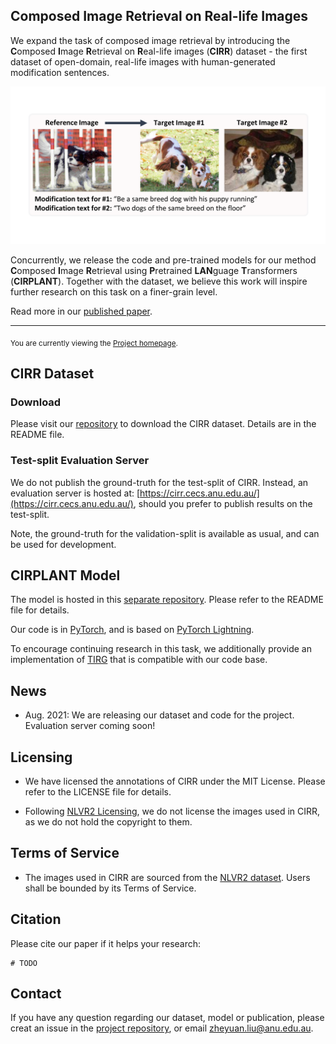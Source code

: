 ## Composed Image Retrieval on Real-life Images

We expand the task of composed image retrieval by introducing the **C**omposed **I**mage **R**etrieval on **R**eal-life images (**CIRR**) dataset - the first dataset of open-domain, real-life images with human-generated modification sentences.

![Demo image from CIRR data](demo_imgs/project_page_demo_img_0.png)

Concurrently, we release the code and pre-trained models for our method **C**omposed **I**mage **R**etrieval using **P**retrained **LAN**guage **T**ransformers (**CIRPLANT**). Together with the dataset, we believe this work will inspire further research on this task on a finer-grain level.

Read more in our [published paper](#).

----
<sub>You are currently viewing the [Project homepage](https://cuberick-orion.github.io/CIRR/).</sub>


## CIRR Dataset

### Download

Please visit our [repository](https://github.com/Cuberick-Orion/CIRR) to download the CIRR dataset. Details are in the README file.

### Test-split Evaluation Server

We do not publish the ground-truth for the test-split of CIRR. Instead, an evaluation server is hosted at: [https://cirr.cecs.anu.edu.au/](https://cirr.cecs.anu.edu.au/), should you prefer to publish results on the test-split.

Note, the ground-truth for the validation-split is available as usual, and can be used for development.

## CIRPLANT Model

The model is hosted in this [separate repository](#). Please refer to the README file for details.

Our code is in [PyTorch](https://pytorch.org/), and is based on [PyTorch Lightning](https://www.pytorchlightning.ai/). 

To encourage continuing research in this task, we additionally provide an implementation of [TIRG](https://github.com/google/tirg) that is compatible with our code base.

## News
 - Aug. 2021: We are releasing our dataset and code for the project. Evaluation server coming soon!

## Licensing

 - We have licensed the annotations of CIRR under the MIT License. Please refer to the LICENSE file for details.

 - Following [NLVR2 Licensing](https://github.com/lil-lab/nlvr#licensing), we do not license the images used in CIRR, as we do not hold the copyright to them.

## Terms of Service

 - The images used in CIRR are sourced from the [NLVR2 dataset](https://lil.nlp.cornell.edu/nlvr/). Users shall be bounded by its Terms of Service.
 
## Citation

Please cite our paper if it helps your research:

```
# TODO
```

## Contact

If you have any question regarding our dataset, model or publication, please creat an issue in the [project repository](https://github.com/Cuberick-Orion/CIRR), or email [zheyuan.liu@anu.edu.au](mailto:zheyuan.liu@anu.edu.au).